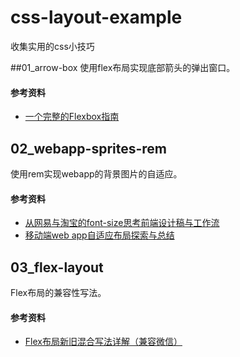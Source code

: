 # css-layout-example

收集实用的css小技巧

##01_arrow-box
使用flex布局实现底部箭头的弹出窗口。
#### 参考资料
* [一个完整的Flexbox指南](http://www.w3cplus.com/css3/a-guide-to-flexbox-new.html)

## 02_webapp-sprites-rem
使用rem实现webapp的背景图片的自适应。
#### 参考资料
* [从网易与淘宝的font-size思考前端设计稿与工作流](http://www.codeceo.com/article/font-size-web-design.html)
* [移动端web app自适应布局探索与总结](http://segmentfault.com/a/1190000003931773)

## 03_flex-layout
Flex布局的兼容性写法。
#### 参考资料
* [Flex布局新旧混合写法详解（兼容微信）](https://segmentfault.com/a/1190000003978624#articleHeader8)